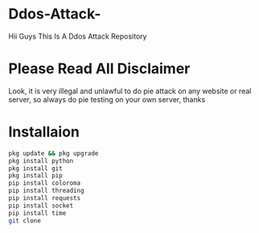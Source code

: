 # Ddos-Attack-
Hii Guys This Is A Ddos Attack Repository 


# Please Read All Disclaimer 
Look, it is very illegal and unlawful to do pie attack on any website or real server, so always do pie testing on your own server, thanks 

# Installaion 
   ```bash
pkg update && pkg upgrade 
pkg install python 
pkg install git
pkg install pip
pip install coloroma
pip install threading 
pip install requests
pip install socket
pip install time
git clone 

